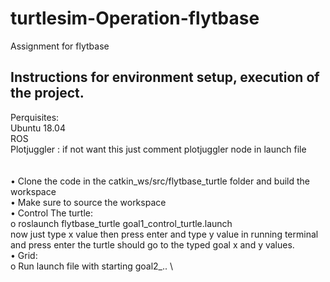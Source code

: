 # turtlesim-Operation-flytbase
Assignment for flytbase

## Instructions for environment setup, execution of the project.

Perquisites: \
	Ubuntu 18.04 \
	ROS \
	Plotjuggler          : if not want this just comment plotjuggler node in launch file \
 \
 \
•	Clone the code in the catkin_ws/src/flytbase_turtle folder and build the workspace \
•	Make sure to source the workspace \
•	Control The turtle: \
o	roslaunch flytbase_turtle goal1_control_turtle.launch \
now just type x value then press enter and type y value in running terminal and press enter the turtle should go to the typed goal x and y values. \
•	Grid: \
o	Run launch file with starting goal2_.. \
